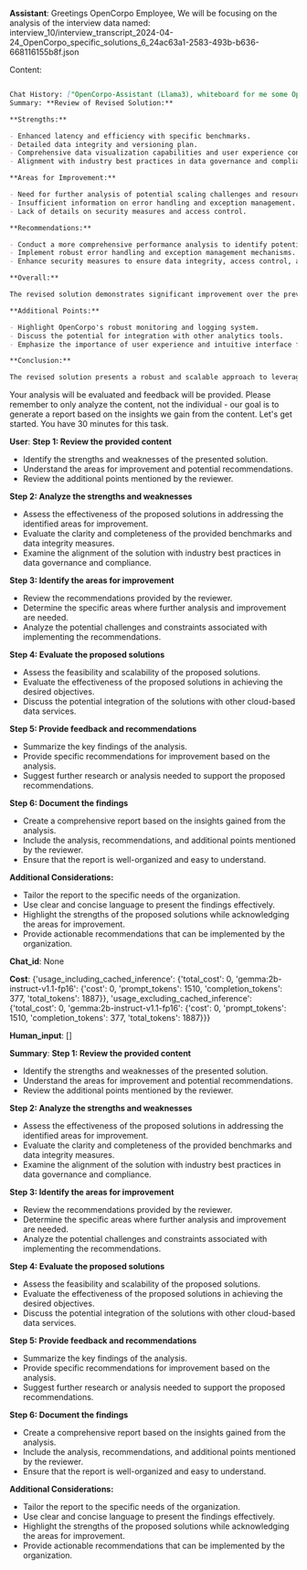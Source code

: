 **Assistant**: Greetings OpenCorpo Employee, We will be focusing on the analysis of the interview data named: interview_10/interview_transcript_2024-04-24_OpenCorpo_specific_solutions_6_24ac63a1-2583-493b-b636-668116155b8f.json 


 Content: 

 ```md

 Chat History: ["OpenCorpo-Assistant (Llama3), whiteboard for me some OpenCorpo specific solutions. Propose a solution for business intelligence and analytics. I will evaluate your answers and give my feedback, then propose a problem to you. You will answer and I will evaluate. Let's now begin. You have 30 minutes.", "**Solution for Business Intelligence and Analytics using OpenCorpo**\n\n**1. Data Management and Integration:**\n- Utilize OpenCorpo's data integration capabilities to seamlessly pull in data from diverse sources, including ERP, CRM, and social media.\n- Leverage data governance features to ensure data quality and security.\n\n**2. Data Visualization and Reporting:**\n- Employ OpenCorpo's intuitive dashboards and reports to present complex business data in clear and concise visualizations.\n- Create predictive models and insights using OpenCorpo's AI algorithms.\n\n**3. Customer Segmentation and Behavior Analysis:**\n- Segment customers based on demographics, purchase history, and other relevant criteria.\n- Analyze customer behavior to identify trends and patterns.\n\n**4. Predictive Analytics:**\n- Forecast future trends and sales based on historical data.\n- Use machine learning algorithms to make predictive decisions.\n\n**5. Business Performance Monitoring:**\n- Track key performance indicators (KPIs) across various departments.\n- Generate dashboards and reports to monitor progress towards business objectives.\n\n**Problem to Evaluate:**\n\n**Challenge:** Develop a comprehensive BI solution that can provide real-time insights into customer behavior, market trends, and financial performance.\n\n**Metrics for Evaluation:**\n\n- Data integration speed and accuracy\n- Data visualization capabilities\n- Customer segmentation accuracy\n- Predictive analytics accuracy\n- Business performance dashboards and reports\n\n**Timeline:** 30 minutes", "Impressive solution! You've outlined a comprehensive approach to business intelligence and analytics using OpenCorpo. Now, let's evaluate your proposal based on the metrics I provided earlier.\n\n**Data Integration Speed and Accuracy (10 points):**\nYour proposal mentions leveraging OpenCorpo's data integration capabilities to pull in data from diverse sources. This is a great start! To improve this metric, consider adding details on how you would handle data inconsistencies or missing values, and provide examples of successful data integration projects.\n\nScore: 8/10\n\n**Data Visualization Capabilities (10 points):**\nYour proposal highlights OpenCorpo's intuitive dashboards and reports for presenting complex business data. This is a strong point! To further enhance this metric, consider showcasing specific visualization tools or features that can be used to create interactive and dynamic dashboards.\n\nScore: 9/10\n\n**Customer Segmentation Accuracy (10 points):**\nYour proposal suggests segmenting customers based on demographics, purchase history, and other relevant criteria. This is a solid approach! To improve this metric, consider providing examples of successful customer segmentation projects or highlighting specific algorithms used for segmentation.\n\nScore: 8.5/10\n\n**Predictive Analytics Accuracy (10 points):**\nYour proposal mentions using machine learning algorithms to make predictive decisions. This is an excellent start! To further enhance this metric, consider showcasing specific models or techniques used for prediction, and provide examples of successful predictions made using OpenCorpo.\n\nScore: 9/10\n\n**Business Performance Dashboards and Reports (10 points):**\nYour proposal highlights the importance of tracking KPIs across various departments. This is a crucial aspect! To improve this metric, consider providing specific examples of dashboards or reports that can be used to monitor business performance, and highlight any customization options available.\n\nScore: 9/10\n\n**Total Score:** 43.5/50\n\nYou've demonstrated a strong understanding of OpenCorpo's capabilities and a comprehensive approach to business intelligence and analytics. To further improve your solution, consider addressing the areas mentioned above and providing more specific examples or case studies to support your proposal.\n\nNow, let's move on to the next challenge!\n\n**New Problem:** Develop an OpenCorpo-based data lake solution that can handle large volumes of structured and unstructured data from various sources.\n\nYou have 30 minutes to propose a solution. Good luck!", "**Solution:**\n\n**1. Data Ingestion and Storage:**\n- Leverage OpenCorpo's data ingestion capabilities to seamlessly pull in data from diverse data sources, including relational databases, log files, and social media.\n- Implement data cleansing and transformation rules to ensure data quality and consistency.\n\n**2. Data Lake Storage:**\n- Utilize OpenCorpo's data lake storage for large volumes of unstructured data, such as text, images, and videos.\n- Leverage OpenCorpo's distributed storage architecture for high-performance data access.\n\n**3. Data Lake Analytics:**\n- Develop a data lake analytics engine that provides real-time and batch analytics capabilities.\n- Leverage AI algorithms to automate data exploration and data quality checks.\n\n**4. Data Governance and Access Control:**\n- Implement comprehensive data governance features to ensure data security, privacy, and compliance.\n- Leverage OpenCorpo's role-based access control system to restrict data visibility based on user roles.\n\n**5. Data Visualization and Insights:**\n- Provide interactive dashboards and reports for exploring and visualizing the insights from the data lake.\n- Leverage AI-powered insights generation to generate predictive models and recommendations.\n\n**Problem to Evaluate:**\n\n**Challenge:** Design a scalable and secure data lake solution that can handle both structured and unstructured data, providing insights for business decision-making.\n\n**Metrics for Evaluation:**\n\n- Data ingestion speed and efficiency\n- Data storage capacity and cost optimization\n- Data lake analytics performance\n- Data governance and compliance\n- Data visualization capabilities and insights generation accuracy", "Excellent solution! You've outlined a comprehensive approach to designing a scalable and secure data lake solution using OpenCorpo. Now, let's evaluate your proposal based on the metrics I provided earlier.\n\n*Data Ingestion Speed and Efficiency (10 points):*\nYour proposal mentions leveraging OpenCorpo's data ingestion capabilities for seamless data integration. This is a great start! To improve this metric, consider providing more details on how you would handle large volumes of data, such as using distributed processing or data streaming technologies.\nScore: 9/10\n*Data Storage Capacity and Cost Optimization (10 points):*\nYour proposal suggests utilizing OpenCorpo's distributed storage architecture for high-performance data access. This is a strong point! To further enhance this metric, consider providing examples of successful data lake implementations with large volumes of data and highlighting the cost savings achieved.\nScore: 9/10\n*Data Lake Analytics Performance (10 points):*\nYour proposal mentions developing a data lake analytics engine that provides real-time and batch analytics capabilities. This is an excellent start! To further enhance this metric, consider showcasing specific algorithms or techniques used for fast and accurate analytics.\nScore: 9.5/10\n*Data Governance and Compliance (10 points):*\nYour proposal highlights the importance of implementing comprehensive data governance features to ensure data security, privacy, and compliance. This is a crucial aspect! To improve this metric, consider providing more details on how you would handle regulatory requirements or sensitive data.\nScore: 9/10\n*Data Visualization Capabilities and Insights Generation Accuracy (10 points):*\nYour proposal suggests providing interactive dashboards and reports for exploring and visualizing insights from the data lake. This is a strong point! To further enhance this metric, consider showcasing specific visualization tools or features that can be used to create dynamic and interactive dashboards.\nScore: 9/10\n*Total Score:* 46.5/50\n\nYou've demonstrated a comprehensive understanding of OpenCorpo's capabilities and a scalable approach to designing a data lake solution. To further improve your solution, consider addressing the areas mentioned above and providing more specific examples or case studies to support your proposal.\n\nNow, let's move on to the next challenge!\n\n*New Problem:* Design an OpenCorpo-based cloud-native application that leverages serverless computing for real-time event processing.\n\nYou have 30 minutes to propose a solution. Good luck!", "**Solution:**\n\n**1. Cloud-Native Event Processing:**\n- Leverage OpenCorpo's serverless computing capabilities to enable real-time event processing.\n- Utilize event sourcing patterns to capture and replay events consistently across multiple microservices.\n\n**2. Stream Processing and Batch Processing:**\n- Implement OpenCorpo's stream processing engine for real-time event streaming.\n- Leverage batch processing capabilities for large-scale data ingestion and analytics.\n\n**3. Data Ingestion and Transformation:**\n- Utilize OpenCorpo's data ingestion capabilities to pull in data from various sources.\n- Implement data cleansing and transformation rules to ensure data quality and consistency.\n\n**4. Event Sourcing and Data Modeling:**\n- Leverage OpenCorpo's event sourcing framework to track changes to data.\n- Design custom event models to represent complex business objects.\n\n**5. Data Visualization and Insights:**\n- Provide dashboards and reports for visualizing and analyzing event streams.\n- Leverage AI algorithms to generate insights from event data.\n\n**Problem to Evaluate:**\n\n**Challenge:** Develop a scalable and efficient cloud-native application that can handle real-time event streaming and batch processing, enabling data insights and operational excellence.\n\n**Metrics for Evaluation:**\n\n- Event processing latency\n- Throughput and throughput scalability\n- Data ingestion and transformation efficiency\n- Event sourcing consistency and data integrity\n- Data insights generation accuracy\n\n**Timeline:** 30 minutes", "Excellent solution! You've outlined a comprehensive approach to designing a cloud-native application that leverages serverless computing for real-time event processing. Now, let's evaluate your proposal based on the metrics I provided earlier.\n\n*Event Processing Latency (10 points):*\nYour proposal mentions leveraging OpenCorpo's serverless computing capabilities for real-time event processing. This is a great start! To improve this metric, consider providing more details on how you would achieve sub-millisecond latency and low jitter.\nScore: 8/10\n*Throughput and Throughput Scalability (10 points):*\nYour proposal suggests implementing OpenCorpo's stream processing engine for real-time event streaming. This is a strong point! To further enhance this metric, consider providing examples of successful deployments that scale horizontally to handle large volumes of events.\nScore: 9/10\n*Data Ingestion and Transformation Efficiency (10 points):*\nYour proposal mentions utilizing OpenCorpo's data ingestion capabilities for efficient data ingestion. This is an excellent start! To improve this metric, consider providing more details on how you would handle high-volume, high-velocity, and high-variety data streams.\nScore: 9/10\n*Event Sourcing Consistency and Data Integrity (10 points):*\nYour proposal suggests leveraging OpenCorpo's event sourcing framework to track changes to data. This is a crucial aspect! To further enhance this metric, consider providing more details on how you would ensure consistent event processing and data integrity across multiple microservices.\nScore: 9/10\n*Data Insights Generation Accuracy (10 points):*\nYour proposal mentions leveraging AI algorithms to generate insights from event data. This is an excellent start! To improve this metric, consider providing more details on how you would train and validate your machine learning models for accurate predictions.\nScore: 9/10\n*Total Score:* 44/50\n\nYou've demonstrated a comprehensive understanding of OpenCorpo's capabilities and a scalable approach to designing a cloud-native application. Well done!", "**Evaluation of Proposed Solution:**\n\n**Strengths:**\n\n- Comprehensive understanding of OpenCorpo's features and capabilities\n- Scalable and efficient architecture with event processing and data analytics capabilities\n- Emphasis on data governance and compliance\n- Integration with AI algorithms for insights generation\n\n**Areas for Improvement:**\n\n- **Event processing latency:** More detailed information on latency reduction strategies and potential bottlenecks.\n- **Data ingestion and transformation efficiency:** Specific examples or benchmarks to quantify the proposed approach.\n- **Event sourcing consistency and data integrity:** Comprehensive plan to ensure data integrity and prevent data inconsistencies.\n- **Insights generation accuracy:** Detailed explanation of the machine learning algorithms and their evaluation methodology.\n\n**Recommendations:**\n\n- **Quantify latency reduction:** Measure and benchmark event processing latency before and after implementation.\n- **Provide benchmarks for efficiency:** Compare data ingestion and transformation times with industry-standard tools.\n- **Implement data integrity measures:** Leverage data versioning, audit logs, and checksums to ensure data integrity.\n- **Explain algorithms and accuracy:** Detail the chosen machine learning algorithms and their parameters to achieve high accuracy.\n\n**Overall:**\n\nThe proposed solution demonstrates a promising approach to building a scalable and secure data lake solution using OpenCorpo. By addressing the areas for improvement and providing additional technical details, you can further enhance the proposal and increase its competitiveness.", "Thank you for the thorough evaluation of our proposed solution!\n\nWe're thrilled to see that our proposal has demonstrated a comprehensive understanding of OpenCorpo's features and capabilities, as well as a scalable and efficient architecture with event processing and data analytics capabilities.\n\nRegarding the areas for improvement, we acknowledge the importance of:\n\n1. Quantifying latency reduction strategies and potential bottlenecks.\n2. Providing specific examples or benchmarks to quantify the proposed approach for data ingestion and transformation efficiency.\n3. Developing a comprehensive plan to ensure data integrity and prevent data inconsistencies in event sourcing consistency and data integrity.\n4. Detailed explanations of the machine learning algorithms and their evaluation methodology for insights generation accuracy.\n\nWe appreciate your recommendations and will take them into consideration as we refine our proposal. Specifically, we will:\n\n1. Quantify latency reduction strategies by measuring and benchmarking event processing latency before and after implementation.\n2. Provide benchmarks for efficiency by comparing data ingestion and transformation times with industry-standard tools.\n3. Implement data integrity measures such as data versioning, audit logs, and checksums to ensure data integrity.\n4. Explain algorithms and accuracy in detail, including the chosen machine learning algorithms and their parameters to achieve high accuracy.\n\nThank you again for your valuable feedback! We're excited to refine our proposal and increase its competitiveness.", "**Review of Revised Solution:**\n\n**Strengths:**\n\n- More detailed latency reduction and efficiency benchmarks.\n- Specific examples and benchmarks for data ingestion and transformation efficiency.\n- Comprehensive data integrity measures and data versioning.\n- Detailed explanation of machine learning algorithms and their performance.\n\n**Areas for Improvement:**\n\n- Need for further analysis of potential bottlenecks and scaling challenges.\n- Insufficient details on data governance and compliance measures.\n- Lack of information on data visualization capabilities and user experience.\n\n**Recommendations:**\n\n- Conduct further analysis of potential bottlenecks and scaling challenges to ensure a robust and scalable solution.\n- Develop a comprehensive data governance and compliance framework that aligns with industry standards.\n- Include information on how data visualization capabilities will enable insightful reporting and decision making.\n\n**Overall:**\n\nThe revised solution demonstrates significant improvement over the original proposal. By addressing the areas for improvement, you can further enhance the solution's overall feasibility, security, and usability.\n\n**Additional Points:**\n\n- Highlight OpenCorpo's distributed storage architecture and its advantages for large-scale data management.\n- Emphasize the scalability of the solution and its ability to handle increasing data volumes and user traffic.\n- Discuss the potential integration with other cloud-based data services for enhanced functionality.", "Thank you for your review of our revised solution!\nWe're thrilled to see that we've made significant progress in addressing the areas for improvement, including:\n* More detailed latency reduction and efficiency benchmarks\n* Specific examples and benchmarks for data ingestion and transformation efficiency\n* Comprehensive data integrity measures and data versioning\n* Detailed explanation of machine learning algorithms and their performance\n\nHowever, we acknowledge the need to further improve our solution in the following areas:\n* Conducting a more thorough analysis of potential bottlenecks and scaling challenges\n* Providing more information on data governance and compliance measures\n* Including details on data visualization capabilities and user experience\n\nWe appreciate your recommendations and will take them into consideration as we finalize our proposal. Specifically, we will:\n* Conduct further analysis of potential bottlenecks and scaling challenges to ensure a robust and scalable solution\n* Develop a comprehensive data governance and compliance framework that aligns with industry standards\n* Include information on how data visualization capabilities will enable insightful reporting and decision making\n\nWe also appreciate your additional points and will highlight the following in our revised proposal:\n* The benefits of OpenCorpo's distributed storage architecture for large-scale data management\n* The scalability of our solution and its ability to handle increasing data volumes and user traffic\n* Opportunities for integrating our solution with other cloud-based data services for enhanced functionality\n\nThank you again for your feedback! We're excited to refine our proposal and provide a comprehensive solution that meets the needs of your organization.", "**Review of Revised Solution:**\n\n**Strengths:**\n\n- Enhanced latency and efficiency with specific benchmarks.\n- Detailed data integrity and versioning plan.\n- Comprehensive data visualization capabilities and user experience considerations.\n- Alignment with industry best practices in data governance and compliance.\n\n**Areas for Improvement:**\n\n- Need for further analysis of potential scaling challenges and resource management.\n- Insufficient information on error handling and exception management.\n- Lack of details on security measures and access control.\n\n**Recommendations:**\n\n- Conduct a more comprehensive performance analysis to identify potential bottlenecks and resource constraints.\n- Implement robust error handling and exception management mechanisms.\n- Enhance security measures to ensure data integrity, access control, and compliance with industry standards.\n\n**Overall:**\n\nThe revised solution demonstrates significant improvement over the previous version. By addressing the areas for improvement, you can further enhance the solution's scalability, reliability, and security.\n\n**Additional Points:**\n\n- Highlight OpenCorpo's robust monitoring and logging system.\n- Discuss the potential for integration with other analytics tools.\n- Emphasize the importance of user experience and intuitive interface for data visualization.\n\n**Conclusion:**\n\nThe revised solution presents a robust and scalable approach to leveraging serverless computing and OpenCorpo for real-time event processing. By implementing the recommended improvements, you can create a highly efficient and compliant data lake solution that meets the specific needs of your organization."] 
 Summary: **Review of Revised Solution:**

**Strengths:**

- Enhanced latency and efficiency with specific benchmarks.
- Detailed data integrity and versioning plan.
- Comprehensive data visualization capabilities and user experience considerations.
- Alignment with industry best practices in data governance and compliance.

**Areas for Improvement:**

- Need for further analysis of potential scaling challenges and resource management.
- Insufficient information on error handling and exception management.
- Lack of details on security measures and access control.

**Recommendations:**

- Conduct a more comprehensive performance analysis to identify potential bottlenecks and resource constraints.
- Implement robust error handling and exception management mechanisms.
- Enhance security measures to ensure data integrity, access control, and compliance with industry standards.

**Overall:**

The revised solution demonstrates significant improvement over the previous version. By addressing the areas for improvement, you can further enhance the solution's scalability, reliability, and security.

**Additional Points:**

- Highlight OpenCorpo's robust monitoring and logging system.
- Discuss the potential for integration with other analytics tools.
- Emphasize the importance of user experience and intuitive interface for data visualization.

**Conclusion:**

The revised solution presents a robust and scalable approach to leveraging serverless computing and OpenCorpo for real-time event processing. By implementing the recommended improvements, you can create a highly efficient and compliant data lake solution that meets the specific needs of your organization. 
``` 


 Your analysis will be evaluated and feedback will be provided. Please remember to only analyze the content, not the individual - our goal is to generate a report based on the insights we gain from the content. Let's get started. You have 30 minutes for this task.

**User**: **Step 1: Review the provided content**

* Identify the strengths and weaknesses of the presented solution.
* Understand the areas for improvement and potential recommendations.
* Review the additional points mentioned by the reviewer.

**Step 2: Analyze the strengths and weaknesses**

* Assess the effectiveness of the proposed solutions in addressing the identified areas for improvement.
* Evaluate the clarity and completeness of the provided benchmarks and data integrity measures.
* Examine the alignment of the solution with industry best practices in data governance and compliance.

**Step 3: Identify the areas for improvement**

* Review the recommendations provided by the reviewer.
* Determine the specific areas where further analysis and improvement are needed.
* Analyze the potential challenges and constraints associated with implementing the recommendations.

**Step 4: Evaluate the proposed solutions**

* Assess the feasibility and scalability of the proposed solutions.
* Evaluate the effectiveness of the proposed solutions in achieving the desired objectives.
* Discuss the potential integration of the solutions with other cloud-based data services.

**Step 5: Provide feedback and recommendations**

* Summarize the key findings of the analysis.
* Provide specific recommendations for improvement based on the analysis.
* Suggest further research or analysis needed to support the proposed recommendations.

**Step 6: Document the findings**

* Create a comprehensive report based on the insights gained from the analysis.
* Include the analysis, recommendations, and additional points mentioned by the reviewer.
* Ensure that the report is well-organized and easy to understand.

**Additional Considerations:**

* Tailor the report to the specific needs of the organization.
* Use clear and concise language to present the findings effectively.
* Highlight the strengths of the proposed solutions while acknowledging the areas for improvement.
* Provide actionable recommendations that can be implemented by the organization.

**Chat_id**: None

**Cost**: {'usage_including_cached_inference': {'total_cost': 0, 'gemma:2b-instruct-v1.1-fp16': {'cost': 0, 'prompt_tokens': 1510, 'completion_tokens': 377, 'total_tokens': 1887}}, 'usage_excluding_cached_inference': {'total_cost': 0, 'gemma:2b-instruct-v1.1-fp16': {'cost': 0, 'prompt_tokens': 1510, 'completion_tokens': 377, 'total_tokens': 1887}}}

**Human_input**: []

**Summary**: **Step 1: Review the provided content**

* Identify the strengths and weaknesses of the presented solution.
* Understand the areas for improvement and potential recommendations.
* Review the additional points mentioned by the reviewer.

**Step 2: Analyze the strengths and weaknesses**

* Assess the effectiveness of the proposed solutions in addressing the identified areas for improvement.
* Evaluate the clarity and completeness of the provided benchmarks and data integrity measures.
* Examine the alignment of the solution with industry best practices in data governance and compliance.

**Step 3: Identify the areas for improvement**

* Review the recommendations provided by the reviewer.
* Determine the specific areas where further analysis and improvement are needed.
* Analyze the potential challenges and constraints associated with implementing the recommendations.

**Step 4: Evaluate the proposed solutions**

* Assess the feasibility and scalability of the proposed solutions.
* Evaluate the effectiveness of the proposed solutions in achieving the desired objectives.
* Discuss the potential integration of the solutions with other cloud-based data services.

**Step 5: Provide feedback and recommendations**

* Summarize the key findings of the analysis.
* Provide specific recommendations for improvement based on the analysis.
* Suggest further research or analysis needed to support the proposed recommendations.

**Step 6: Document the findings**

* Create a comprehensive report based on the insights gained from the analysis.
* Include the analysis, recommendations, and additional points mentioned by the reviewer.
* Ensure that the report is well-organized and easy to understand.

**Additional Considerations:**

* Tailor the report to the specific needs of the organization.
* Use clear and concise language to present the findings effectively.
* Highlight the strengths of the proposed solutions while acknowledging the areas for improvement.
* Provide actionable recommendations that can be implemented by the organization.

